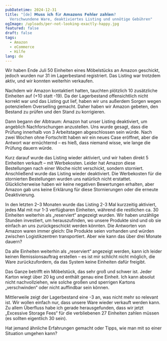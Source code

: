 ```yaml
---
pubDatetime: 2024-12-31
title: "[de] 𝗠𝘂𝘀𝘀 𝗶𝗰𝗵 𝗳ü𝗿 𝗔𝗺𝗮𝘇𝗼𝗻𝘀 𝗙𝗲𝗵𝗹𝗲𝗿 𝘇𝗮𝗵𝗹𝗲𝗻?
  Verschwundene Ware, deaktiviertes Listing und unnötige Gebühren"
ogImage: /uploads/per-not-looking-exactly-happy.jpg
featured: false
draft: false
tags:
  - Amazon
  - eCommerce
  - Hilfe
lang: de
---
```

Wir haben Ende Juli 50 Einheiten eines Möbelstücks an Amazon geschickt, jedoch wurden nur 31 im Lagerbestand registriert. Das Listing war trotzdem aktiv, und wir konnten weiterhin verkaufen.

Nachdem wir Amazon kontaktiert hatten, tauchten plötzlich 10 zusätzliche Einheiten auf (+10 statt -19). Da der Lagerbestand offensichtlich nicht korrekt war und das Listing gut lief, haben wir uns außerdem Sorgen wegen potenziellem Overselling gemacht. Daher haben wir Amazon gebeten, den Bestand zu prüfen und den Stand zu korrigieren.

Dann begann der Albtraum: Amazon hat unser Listing deaktiviert, um angeblich Nachforschungen anzustellen. Uns wurde gesagt, dass die Prüfung innerhalb von 3 Arbeitstagen abgeschlossen sein würde. Nach zwei Wochen ohne Fortschritt haben wir ein neues Case eröffnet, aber die Antwort war ernüchternd – es hieß, dass niemand wisse, wie lange die Prüfung dauern würde.

Kurz darauf wurde das Listing wieder aktiviert, und wir haben direkt 5 Einheiten verkauft – mit Werbekosten. Leider hat Amazon diese Bestellungen nach einer Woche nicht verschickt, sondern storniert. Anschließend wurde das Listing wieder deaktiviert. Die Werbekosten für die stornierten Bestellungen wurden uns natürlich nicht erstattet. Glücklicherweise haben wir keine negativen Bewertungen erhalten, aber Amazon gab uns keine Erklärung für diese Stornierungen oder die erneute Deaktivierung.

In den letzten 2–3 Monaten wurde das Listing 2-3 Mal kurzzeitig aktiviert, jedes Mal mit nur 1-3 verfügbaren Einheiten, während die restlichen ca. 30 Einheiten weiterhin als „reserviert“ angezeigt wurden. Wir haben unzählige Stunden investiert, um herauszufinden, wo unsere Produkte sind und ob sie einfach an uns zurückgeschickt werden könnten. Die Antworten von Amazon waren immer gleich: Die Produkte seien vorhanden und würden zwischen Logistikzentren transportiert. Aber wie kann das über drei Monate dauern?

Da alle Einheiten weiterhin als „reserviert“ angezeigt werden, kann ich leider keinen Remissionsauftrag erstellen – es ist mir schlicht nicht möglich, die Ware zurückzufordern, da das System keine Einheiten dafür freigibt.

Das Ganze betrifft ein Möbelstück, das sehr groß und schwer ist. Jeder Karton wiegt über 20 kg und enthält genau eine Einheit. Ich kann absolut nicht nachvollziehen, wie solche großen und sperrigen Kartons „verschwinden“ oder nicht auffindbar sein können.

Mittlerweile zeigt der Lagerbestand eine -3 an, was nicht mehr so relevant ist. Wir wollen einfach nur, dass unsere Ware wieder verkauft werden kann. Zu allem Überfluss habe ich gerade herausgefunden, dass wir jetzt „Excessive Storage Fees“ für die verbliebenen 27 Einheiten zahlen müssen (es sollten eigentlich 30 sein).

Hat jemand ähnliche Erfahrungen gemacht oder Tipps, wie man mit so einer Situation umgehen kann?
